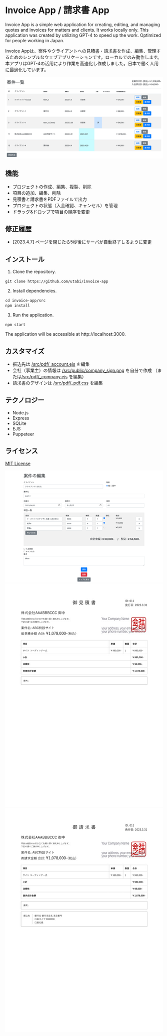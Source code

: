 # Invoice App / 請求書 App

Invoice App is a simple web application for creating, editing, and managing quotes and invoices for matters and clients. It works locally only. This application was created by utilizing GPT-4 to speed up the work. Optimized for people working in Japan.

Invoice Appは、案件やクライアントへの見積書・請求書を作成、編集、管理するためのシンプルなウェブアプリケーションです。ローカルでのみ動作します。本アプリはGPT-4の活用により作業を高速化し作成しました。日本で働く人用に最適化しています。

![top page](images/screenshot1.png "top page")

## 機能

- プロジェクトの作成、編集、複製、削除
- 項目の追加、編集、削除
- 見積書と請求書をPDFファイルで出力
- プロジェクトの状態（入金確認、キャンセル）を管理
- ドラッグ&ドロップで項目の順序を変更

## 修正履歴

- [2023.4.7] ページを閉じたら5秒後にサーバが自動終了しるように変更

## インストール

1. Clone the repository.

```
git clone https://github.com/utabi/invoice-app
```

2. Install dependencies.

```
cd invoice-app/src
npm install
```

3. Run the application.

```
npm start
```

The application will be accessible at http://localhost:3000.

## カスタマイズ
- 振込先は [/src/pdf/_account.ejs](/src/pdf/_account.ejs) を編集
- 会社（事業主）の情報は [/src/public/company_sign.png](/src/public/company_sign.png) を自分で作成 
（または[/src/pdf/_company.ejs](/src/pdf/_company.ejs) を編集）
- 請求書のデザインは [/src/pdf/_pdf.css](/src/pdf/_pdf.css) を編集

## テクノロジー

- Node.js
- Express
- SQLite
- EJS
- Puppeteer

## ライセンス

[MIT License](LICENSE)

![edit page](images/screenshot2.png "edit page")
![quotation](images/estimate-sample.jpg "quotation")
![invoice](images/invoice-sample.jpg "invoice")